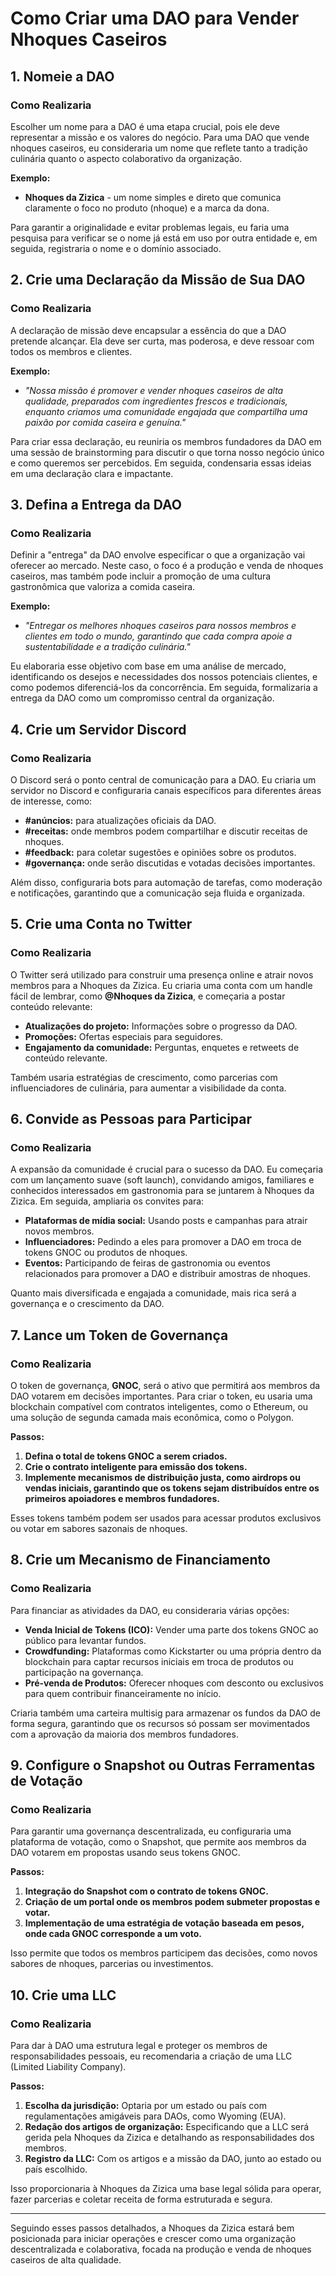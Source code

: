 # Como Criar uma DAO para Vender Nhoques Caseiros

## 1. Nomeie a DAO

### Como Realizaria

Escolher um nome para a DAO é uma etapa crucial, pois ele deve representar a missão e os valores do negócio. Para uma DAO que vende nhoques caseiros, eu consideraria um nome que reflete tanto a tradição culinária quanto o aspecto colaborativo da organização. 

**Exemplo:** 
- **Nhoques da Zizica** - um nome simples e direto que comunica claramente o foco no produto (nhoque) e a marca da dona.

Para garantir a originalidade e evitar problemas legais, eu faria uma pesquisa para verificar se o nome já está em uso por outra entidade e, em seguida, registraria o nome e o domínio associado.

## 2. Crie uma Declaração da Missão de Sua DAO

### Como Realizaria

A declaração de missão deve encapsular a essência do que a DAO pretende alcançar. Ela deve ser curta, mas poderosa, e deve ressoar com todos os membros e clientes.

**Exemplo:**
- *"Nossa missão é promover e vender nhoques caseiros de alta qualidade, preparados com ingredientes frescos e tradicionais, enquanto criamos uma comunidade engajada que compartilha uma paixão por comida caseira e genuína."*

Para criar essa declaração, eu reuniria os membros fundadores da DAO em uma sessão de brainstorming para discutir o que torna nosso negócio único e como queremos ser percebidos. Em seguida, condensaria essas ideias em uma declaração clara e impactante.

## 3. Defina a Entrega da DAO

### Como Realizaria

Definir a "entrega" da DAO envolve especificar o que a organização vai oferecer ao mercado. Neste caso, o foco é a produção e venda de nhoques caseiros, mas também pode incluir a promoção de uma cultura gastronômica que valoriza a comida caseira.

**Exemplo:**
- *"Entregar os melhores nhoques caseiros para nossos membros e clientes em todo o mundo, garantindo que cada compra apoie a sustentabilidade e a tradição culinária."*

Eu elaboraria esse objetivo com base em uma análise de mercado, identificando os desejos e necessidades dos nossos potenciais clientes, e como podemos diferenciá-los da concorrência. Em seguida, formalizaria a entrega da DAO como um compromisso central da organização.

## 4. Crie um Servidor Discord

### Como Realizaria

O Discord será o ponto central de comunicação para a DAO. Eu criaria um servidor no Discord e configuraria canais específicos para diferentes áreas de interesse, como:

- **#anúncios:** para atualizações oficiais da DAO.
- **#receitas:** onde membros podem compartilhar e discutir receitas de nhoques.
- **#feedback:** para coletar sugestões e opiniões sobre os produtos.
- **#governança:** onde serão discutidas e votadas decisões importantes.

Além disso, configuraria bots para automação de tarefas, como moderação e notificações, garantindo que a comunicação seja fluida e organizada.

## 5. Crie uma Conta no Twitter

### Como Realizaria

O Twitter será utilizado para construir uma presença online e atrair novos membros para a Nhoques da Zizica. Eu criaria uma conta com um handle fácil de lembrar, como **@Nhoques da Zizica**, e começaria a postar conteúdo relevante:

- **Atualizações do projeto:** Informações sobre o progresso da DAO.
- **Promoções:** Ofertas especiais para seguidores.
- **Engajamento da comunidade:** Perguntas, enquetes e retweets de conteúdo relevante.

Também usaria estratégias de crescimento, como parcerias com influenciadores de culinária, para aumentar a visibilidade da conta.

## 6. Convide as Pessoas para Participar

### Como Realizaria

A expansão da comunidade é crucial para o sucesso da DAO. Eu começaria com um lançamento suave (soft launch), convidando amigos, familiares e conhecidos interessados em gastronomia para se juntarem à Nhoques da Zizica. Em seguida, ampliaria os convites para:

- **Plataformas de mídia social:** Usando posts e campanhas para atrair novos membros.
- **Influenciadores:** Pedindo a eles para promover a DAO em troca de tokens GNOC ou produtos de nhoques.
- **Eventos:** Participando de feiras de gastronomia ou eventos relacionados para promover a DAO e distribuir amostras de nhoques.

Quanto mais diversificada e engajada a comunidade, mais rica será a governança e o crescimento da DAO.

## 7. Lance um Token de Governança

### Como Realizaria

O token de governança, **GNOC**, será o ativo que permitirá aos membros da DAO votarem em decisões importantes. Para criar o token, eu usaria uma blockchain compatível com contratos inteligentes, como o Ethereum, ou uma solução de segunda camada mais econômica, como o Polygon.

**Passos:**
1. **Defina o total de tokens GNOC a serem criados.**
2. **Crie o contrato inteligente para emissão dos tokens.**
3. **Implemente mecanismos de distribuição justa, como airdrops ou vendas iniciais, garantindo que os tokens sejam distribuídos entre os primeiros apoiadores e membros fundadores.**

Esses tokens também podem ser usados para acessar produtos exclusivos ou votar em sabores sazonais de nhoques.

## 8. Crie um Mecanismo de Financiamento

### Como Realizaria

Para financiar as atividades da DAO, eu consideraria várias opções:

- **Venda Inicial de Tokens (ICO):** Vender uma parte dos tokens GNOC ao público para levantar fundos.
- **Crowdfunding:** Plataformas como Kickstarter ou uma própria dentro da blockchain para captar recursos iniciais em troca de produtos ou participação na governança.
- **Pré-venda de Produtos:** Oferecer nhoques com desconto ou exclusivos para quem contribuir financeiramente no início.

Criaria também uma carteira multisig para armazenar os fundos da DAO de forma segura, garantindo que os recursos só possam ser movimentados com a aprovação da maioria dos membros fundadores.

## 9. Configure o Snapshot ou Outras Ferramentas de Votação

### Como Realizaria

Para garantir uma governança descentralizada, eu configuraria uma plataforma de votação, como o Snapshot, que permite aos membros da DAO votarem em propostas usando seus tokens GNOC.

**Passos:**
1. **Integração do Snapshot com o contrato de tokens GNOC.**
2. **Criação de um portal onde os membros podem submeter propostas e votar.**
3. **Implementação de uma estratégia de votação baseada em pesos, onde cada GNOC corresponde a um voto.**

Isso permite que todos os membros participem das decisões, como novos sabores de nhoques, parcerias ou investimentos.

## 10. Crie uma LLC

### Como Realizaria

Para dar à DAO uma estrutura legal e proteger os membros de responsabilidades pessoais, eu recomendaria a criação de uma LLC (Limited Liability Company). 

**Passos:**
1. **Escolha da jurisdição:** Optaria por um estado ou país com regulamentações amigáveis para DAOs, como Wyoming (EUA).
2. **Redação dos artigos de organização:** Especificando que a LLC será gerida pela Nhoques da Zizica e detalhando as responsabilidades dos membros.
3. **Registro da LLC:** Com os artigos e a missão da DAO, junto ao estado ou país escolhido.

Isso proporcionaria à Nhoques da Zizica uma base legal sólida para operar, fazer parcerias e coletar receita de forma estruturada e segura.

---

Seguindo esses passos detalhados, a Nhoques da Zizica estará bem posicionada para iniciar operações e crescer como uma organização descentralizada e colaborativa, focada na produção e venda de nhoques caseiros de alta qualidade.
